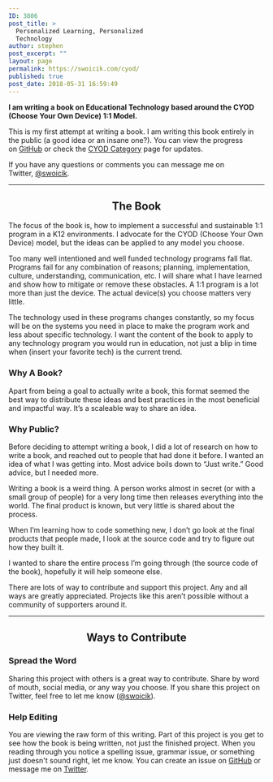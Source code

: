 ```yaml
---
ID: 3806
post_title: >
  Personalized Learning, Personalized
  Technology
author: stephen
post_excerpt: ""
layout: page
permalink: https://swoicik.com/cyod/
published: true
post_date: 2018-05-31 16:59:49
---
```

<strong>I am writing a book on Educational Technology based around the CYOD (Choose Your Own Device) 1:1 Model.</strong>

This is my first attempt at writing a book. I am writing this book entirely in the public (a good idea or an insane one?). You can view the progress on <a href="https://github.com/swoicik/cyod">GitHub</a> or check the <a href="/category/cyod">CYOD Category</a> page for updates.

If you have any questions or comments you can message me on Twitter, <a href="https://twitter.com/swoicik">@swoicik</a>.

<hr />

<h2 id="the-book" style="text-align: center;">The Book</h2>
The focus of the book is, how to implement a successful and sustainable 1:1 program in a K12 environments. I advocate for the CYOD (Choose Your Own Device) model, but the ideas can be applied to any model you choose.

Too many well intentioned and well funded technology programs fall flat. Programs fail for any combination of reasons; planning, implementation, culture, understanding, communication, etc. I will share what I have learned and show how to mitigate or remove these obstacles. A 1:1 program is a lot more than just the device. The actual device(s) you choose matters very little.

The technology used in these programs changes constantly, so my focus will be on the systems you need in place to make the program work and less about specific technology. I want the content of the book to apply to any technology program you would run in education, not just a blip in time when (insert your favorite tech) is the current trend.
<h3 id="why-a-book">Why A Book?</h3>
Apart from being a goal to actually write a book, this format seemed the best way to distribute these ideas and best practices in the most beneficial and impactful way. It’s a scaleable way to share an idea.
<h3 id="why-public">Why Public?</h3>
Before deciding to attempt writing a book, I did a lot of research on how to write a book, and reached out to people that had done it before. I wanted an idea of what I was getting into. Most advice boils down to “Just write.” Good advice, but I needed more.

Writing a book is a weird thing. A person works almost in secret (or with a small group of people) for a very long time then releases everything into the world. The final product is known, but very little is shared about the process.

When I’m learning how to code something new, I don’t go look at the final products that people made, I look at the source code and try to figure out how they built it.

I wanted to share the entire process I’m going through (the source code of the book), hopefully it will help someone else.

There are lots of way to contribute and support this project. Any and all ways are greatly appreciated. Projects like this aren’t possible without a community of supporters around it.

<hr />

<h2 style="text-align: center;">Ways to Contribute</h2>
<h3 id="spread-the-word">Spread the Word</h3>
Sharing this project with others is a great way to contribute. Share by word of mouth, social media, or any way you choose. If you share this project on Twitter, feel free to let me know (<a href="https://twitter.com/swoicik">@swoicik</a>).
<h3 id="help-editing">Help Editing</h3>
You are viewing the raw form of this writing. Part of this project is you get to see how the book is being written, not just the finished project. When you reading through you notice a spelling issue, grammar issue, or something just doesn't sound right, let me know. You can create an issue on <a href="https://github.com/swoicik/cyod/issues">GitHub</a> or message me on <a href="https://twitter.com/swoicik">Twitter</a>.